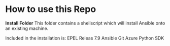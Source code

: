 <h1>How to use this Repo</h1>

<b>Install Folder</b>
This folder contains a shellscript which will install Ansible onto an existing machine.  

Included in the installation is:
  EPEL Releas 7.9
  Ansible
  Git
  Azure Python SDK
